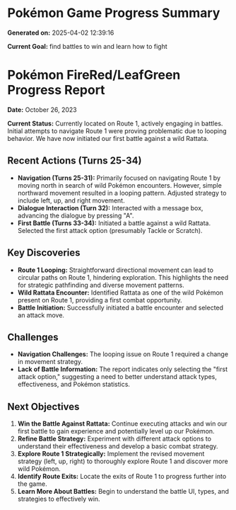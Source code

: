 # Pokémon Game Progress Summary

**Generated on:** 2025-04-02 12:39:16

**Current Goal:** find battles to win and learn how to fight

# Pokémon FireRed/LeafGreen Progress Report

**Date:** October 26, 2023

**Current Status:** Currently located on Route 1, actively engaging in battles. Initial attempts to navigate Route 1 were proving problematic due to looping behavior. We have now initiated our first battle against a wild Rattata.

## Recent Actions (Turns 25-34)

*   **Navigation (Turns 25-31):** Primarily focused on navigating Route 1 by moving north in search of wild Pokémon encounters. However, simple northward movement resulted in a looping pattern. Adjusted strategy to include left, up, and right movement.
*   **Dialogue Interaction (Turn 32):** Interacted with a message box, advancing the dialogue by pressing "A".
*   **First Battle (Turns 33-34):** Initiated a battle against a wild Rattata. Selected the first attack option (presumably Tackle or Scratch).

## Key Discoveries

*   **Route 1 Looping:** Straightforward directional movement can lead to circular paths on Route 1, hindering exploration. This highlights the need for strategic pathfinding and diverse movement patterns.
*   **Wild Rattata Encounter:** Identified Rattata as one of the wild Pokémon present on Route 1, providing a first combat opportunity.
*   **Battle Initiation:** Successfully initiated a battle encounter and selected an attack move.

## Challenges

*   **Navigation Challenges:** The looping issue on Route 1 required a change in movement strategy.
*   **Lack of Battle Information:** The report indicates only selecting the "first attack option," suggesting a need to better understand attack types, effectiveness, and Pokémon statistics.

## Next Objectives

1.  **Win the Battle Against Rattata:** Continue executing attacks and win our first battle to gain experience and potentially level up our Pokémon.
2.  **Refine Battle Strategy:** Experiment with different attack options to understand their effectiveness and develop a basic combat strategy.
3.  **Explore Route 1 Strategically:** Implement the revised movement strategy (left, up, right) to thoroughly explore Route 1 and discover more wild Pokémon.
4.  **Identify Route Exits:** Locate the exits of Route 1 to progress further into the game.
5.  **Learn More About Battles:** Begin to understand the battle UI, types, and strategies to effectively win.
